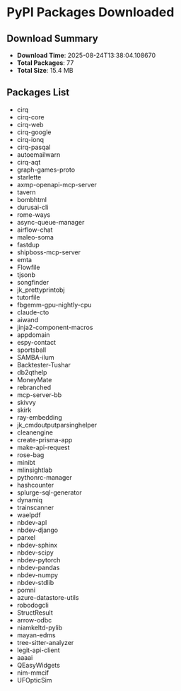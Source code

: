 # PyPI Packages Downloaded

## Download Summary
- **Download Time**: 2025-08-24T13:38:04.108670
- **Total Packages**: 77
- **Total Size**: 15.4 MB

## Packages List
- cirq
- cirq-core
- cirq-web
- cirq-google
- cirq-ionq
- cirq-pasqal
- autoemailwarn
- cirq-aqt
- graph-games-proto
- starlette
- axmp-openapi-mcp-server
- tavern
- bombhtml
- durusai-cli
- rome-ways
- async-queue-manager
- airflow-chat
- maleo-soma
- fastdup
- shipboss-mcp-server
- emta
- Flowfile
- tjsonb
- songfinder
- jk_prettyprintobj
- tutorfile
- fbgemm-gpu-nightly-cpu
- claude-cto
- aiwand
- jinja2-component-macros
- appdomain
- espy-contact
- sportsball
- SAMBA-ilum
- Backtester-Tushar
- db2qthelp
- MoneyMate
- rebranched
- mcp-server-bb
- skivvy
- skirk
- ray-embedding
- jk_cmdoutputparsinghelper
- cleanengine
- create-prisma-app
- make-api-request
- rose-bag
- minibt
- mlinsightlab
- pythonrc-manager
- hashcounter
- splurge-sql-generator
- dynamiq
- trainscanner
- waelpdf
- nbdev-apl
- nbdev-django
- parxel
- nbdev-sphinx
- nbdev-scipy
- nbdev-pytorch
- nbdev-pandas
- nbdev-numpy
- nbdev-stdlib
- pomni
- azure-datastore-utils
- robodogcli
- StructResult
- arrow-odbc
- niamkeltd-pylib
- mayan-edms
- tree-sitter-analyzer
- legit-api-client
- aaaai
- QEasyWidgets
- nim-mmcif
- UFOpticSim
